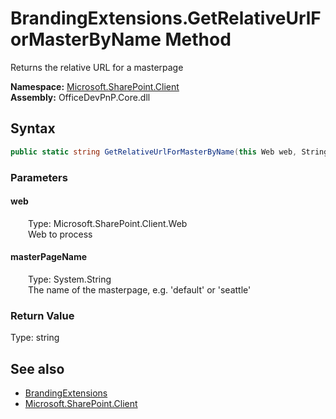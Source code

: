 # BrandingExtensions.GetRelativeUrlForMasterByName Method  
 Returns the relative URL for a masterpage   

**Namespace:** [Microsoft.SharePoint.Client](Microsoft.SharePoint.Client.md)  
**Assembly:** OfficeDevPnP.Core.dll  
## Syntax
```C#
public static string GetRelativeUrlForMasterByName(this Web web, String masterPageName)
```
### Parameters
#### web  
&emsp;&emsp;Type: Microsoft.SharePoint.Client.Web  
&emsp;&emsp;Web to process  

  

#### masterPageName  
&emsp;&emsp;Type: System.String  
&emsp;&emsp;The name of the masterpage, e.g. 'default' or 'seattle'  

  

### Return Value
Type: string  
  


## See also
- [BrandingExtensions](Microsoft.SharePoint.Client.BrandingExtensions.md) 
- [Microsoft.SharePoint.Client](Microsoft.SharePoint.Client.md) 

